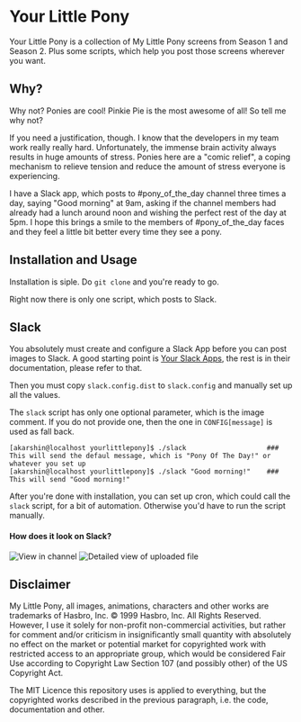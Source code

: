 # Your Little Pony

Your Little Pony is a collection of My Little Pony screens from Season 1 and Season 2. Plus some scripts, which help you post those screens wherever you want.

## Why?

Why not? Ponies are cool! Pinkie Pie is the most awesome of all! So tell me why not?

If you need a justification, though. I know that the developers in my team work really really hard. Unfortunately, the immense brain activity always results in huge amounts of stress. Ponies here are a "comic relief", a coping mechanism to relieve tension and reduce the amount of stress everyone is experiencing.

I have a Slack app, which posts to #pony_of_the_day channel three times a day, saying "Good morning" at 9am, asking if the channel members had already had a lunch around noon and wishing the perfect rest of the day at 5pm. I hope this brings a smile to the members of #pony_of_the_day faces and they feel a little bit better every time they see a pony.

## Installation and Usage

Installation is siple. Do `git clone` and you're ready to go.

Right now there is only one script, which posts to Slack.

## Slack

You absolutely must create and configure a Slack App before you can post images to Slack. A good starting point is [Your Slack Apps](https://api.slack.com/apps), the rest is in their documentation, please refer to that.

Then you must copy `slack.config.dist` to `slack.config` and manually set up all the values.

The `slack` script has only one optional parameter, which is the image comment. If you do not provide one, then the one in `CONFIG[message]` is used as fall back.

```
[akarshin@localhost yourlittlepony]$ ./slack                    ### This will send the defaul message, which is "Pony Of The Day!" or whatever you set up
[akarshin@localhost yourlittlepony]$ ./slack "Good morning!"    ### This will send "Good morning!"
```

After you're done with installation, you can set up cron, which could call the `slack` script, for a bit of automation. Otherwise you'd have to run the script manually.

#### How does it look on Slack?

![View in channel](https://i.imgur.com/Jdco2La.png)
![Detailed view of uploaded file](https://i.imgur.com/K20DMmD.png)


## Disclaimer

My Little Pony, all images, animations, characters and other works are trademarks of Hasbro, Inc. © 1999 Hasbro, Inc. All Rights Reserved. However, I use it solely for non-profit non-commercial activities, but rather for comment and/or criticism in insignificantly small quantity with absolutely no effect on the market or potential market for copyrighted work with restricted access to an appropriate group, which would be considered Fair Use according to Copyright Law Section 107 (and possibly other) of the US Copyright Act.

The MIT Licence this repository uses is applied to everything, but the copyrighted works described in the previous paragraph, i.e. the code, documentation and other.
